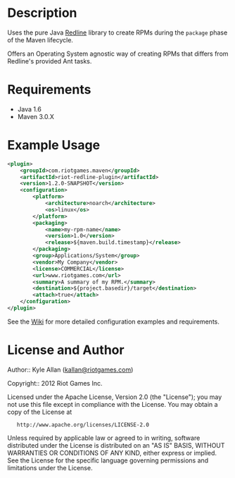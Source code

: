 Description
===========

Uses the pure Java [Redline](http://code.google.com/p/redline-rpm/) library to create RPMs during the `package` phase of the Maven lifecycle.

Offers an Operating System agnostic way of creating RPMs that differs from Redline's provided Ant tasks.

Requirements
============

* Java 1.6
* Maven 3.0.X

Example Usage
=============

```xml
<plugin>
	<groupId>com.riotgames.maven</groupId>
	<artifactId>riot-redline-plugin</artifactId>
	<version>1.2.0-SNAPSHOT</version>
	<configuration>
		<platform>
			<architecture>noarch</architecture>
			<os>linux</os>
		</platform>
		<packaging>
			<name>my-rpm-name</name>
            <version>1.0</version>
            <release>${maven.build.timestamp}</release>
		</packaging>
		<group>Applications/System</group>
		<vendor>My Company</vendor>
		<license>COMMERCIAL</license>
		<url>www.riotgames.com</url>
		<summary>A summary of my RPM.</summary>
		<destination>${project.basedir}/target</destination>
		<attach>true</attach>
	</configuration>
</plugin>
```

See the [Wiki](https://github.com/RiotGames/riot-redline-plugin/wiki) for more detailed configuration examples and requirements.

License and Author
==================

Author:: Kyle Allan (<kallan@riotgames.com>)

Copyright:: 2012 Riot Games Inc.

   Licensed under the Apache License, Version 2.0 (the "License");
   you may not use this file except in compliance with the License.
   You may obtain a copy of the License at

       http://www.apache.org/licenses/LICENSE-2.0

   Unless required by applicable law or agreed to in writing, software
   distributed under the License is distributed on an "AS IS" BASIS,
   WITHOUT WARRANTIES OR CONDITIONS OF ANY KIND, either express or implied.
   See the License for the specific language governing permissions and
   limitations under the License.